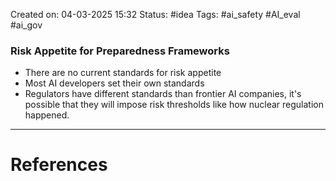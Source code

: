 Created on: 04-03-2025 15:32
Status: #idea
Tags:  #ai_safety #AI_eval #ai_gov 
### Risk Appetite for Preparedness Frameworks
- There are no current standards for risk appetite
- Most AI developers set their own standards 
- Regulators have different standards than frontier AI companies, it's possible that they will impose risk thresholds like how nuclear regulation happened.




-----------------
# References